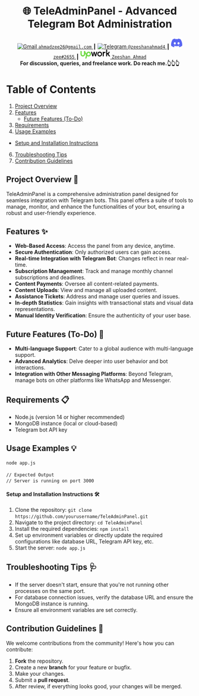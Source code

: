 <h1 align="center">🌐 TeleAdminPanel - Advanced Telegram Bot Administration</h1>

<div align="center">
  <a href="https://mail.google.com/mail/u/?authuser=ahmadzee26@gmail.com">
    <img alt="Gmail" width="30px" src="https://edent.github.io/SuperTinyIcons/images/svg/gmail.svg" />
    <code>ahmadzee26@gmail.com</code>
  </a>
  <span> ┃ </span>
  
  <a href="https://t.me/zeeshanahmad4">
    <img alt="Telegram" width="30px" src="https://edent.github.io/SuperTinyIcons/images/svg/telegram.svg" />
    <code>@zeeshanahmad4</code>
  </a>
  <span> ┃ </span>
  
  <a href="https://discord.com">
    <img alt="Discord" width="30px" src="https://github.com/Zeeshanahmad4/RealEstateMate-WhatsApp-Group-Management-Bot/blob/main/discord-icon-svgrepo-com.svg" />
    <code>zee#2655</code>
  </a>
  <span> ┃ </span>
  
  <a href="https://www.upwork.com/freelancers/zeeshanahmad291">
    <img alt="Upwork" width="80px" src="https://github.com/Zeeshanahmad4/Zeeshanahmad4/blob/main/upwork.svg" />
    <code>Zeeshan Ahmad</code>
  </a>
  
  <br />
  <strong>For discussion, queries, and freelance work. Do reach me.👆👆👆</strong>
</div>

# Table of Contents

1. [Project Overview](#project-overview-)
2. [Features](#features-)
    - [Future Features (To-Do)](#future-features-to-do-)
3. [Requirements](#requirements-)
4. [Usage Examples](#usage-examples-)
  - [Setup and Installation Instructions](#setup-and-installation-instructions)
6. [Troubleshooting Tips](#troubleshooting-tips-)
7. [Contribution Guidelines](#contribution-guidelines-)



## Project Overview 📖

TeleAdminPanel is a comprehensive administration panel designed for seamless integration with Telegram bots. This panel offers a suite of tools to manage, monitor, and enhance the functionalities of your bot, ensuring a robust and user-friendly experience.

## Features ✨

- **Web-Based Access**: Access the panel from any device, anytime.
- **Secure Authentication**: Only authorized users can gain access.
- **Real-time Integration with Telegram Bot**: Changes reflect in near real-time.
- **Subscription Management**: Track and manage monthly channel subscriptions and deadlines.
- **Content Payments**: Oversee all content-related payments.
- **Content Uploads**: View and manage all uploaded content.
- **Assistance Tickets**: Address and manage user queries and issues.
- **In-depth Statistics**: Gain insights with transactional stats and visual data representations.
- **Manual Identity Verification**: Ensure the authenticity of your user base.

## Future Features (To-Do) 🚀

- **Multi-language Support**: Cater to a global audience with multi-language support.
- **Advanced Analytics**: Delve deeper into user behavior and bot interactions.
- **Integration with Other Messaging Platforms**: Beyond Telegram, manage bots on other platforms like WhatsApp and Messenger.


## Requirements 📋

- Node.js (version 14 or higher recommended)
- MongoDB instance (local or cloud-based)
- Telegram bot API key


## Usage Examples 💡
```// Start the server
node app.js

// Expected Output
// Server is running on port 3000
```

#### Setup and Installation Instructions 🛠️

1. Clone the repository: `git clone https://github.com/yourusername/TeleAdminPanel.git`
2. Navigate to the project directory: `cd TeleAdminPanel`
3. Install the required dependencies: `npm install`
4. Set up environment variables or directly update the required configurations like database URL, Telegram API key, etc.
5. Start the server: `node app.js`


## Troubleshooting Tips 🩺

- If the server doesn't start, ensure that you're not running other processes on the same port.
- For database connection issues, verify the database URL and ensure the MongoDB instance is running.
- Ensure all environment variables are set correctly.

## Contribution Guidelines 🤝

We welcome contributions from the community! Here's how you can contribute:

1. **Fork** the repository.
2. Create a new **branch** for your feature or bugfix.
3. Make your changes.
4. Submit a **pull request**.
5. After review, if everything looks good, your changes will be merged.
